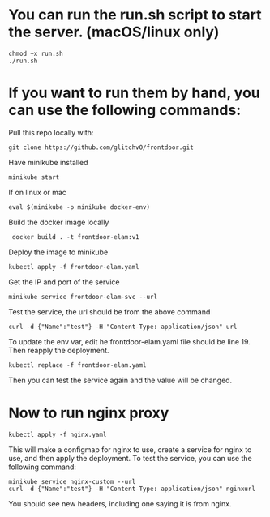 # You can run the run.sh script to start the server. (macOS/linux only)
```
chmod +x run.sh
./run.sh
```

# If you want to run them by hand, you can use the following commands:

Pull this repo locally with:
```
git clone https://github.com/glitchv0/frontdoor.git
```

Have minikube installed
```
minikube start
```

If on linux or mac
```
eval $(minikube -p minikube docker-env)  
```

Build the docker image locally
```
 docker build . -t frontdoor-elam:v1
 ```

 Deploy the image to minikube
 ```
 kubectl apply -f frontdoor-elam.yaml
 ```

 Get the IP and port of the service
 ```
 minikube service frontdoor-elam-svc --url
 ```

 Test the service, the url should be from the above command
 ```
curl -d {"Name":"test"} -H "Content-Type: application/json" url
 ```

 To update the env var, edit he frontdoor-elam.yaml file should be line 19.  Then reapply the deployment.
 ```
kubectl replace -f frontdoor-elam.yaml
```

Then you can test the service again and the value will be changed.

# Now to run nginx proxy
```
kubectl apply -f nginx.yaml
```

This will make a configmap for nginx to use, create a service for nginx to use, and then apply the deployment.  To test the service, you can use the following command:
```
minikube service nginx-custom --url
curl -d {"Name":"test"} -H "Content-Type: application/json" nginxurl
```

You should see new headers, including one saying it is from nginx.